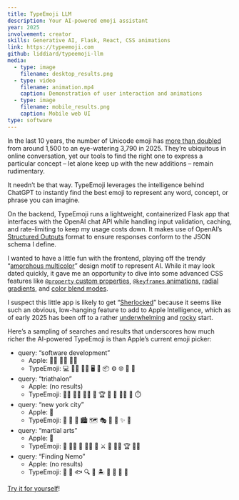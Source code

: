 ```yaml
---
title: TypeEmoji LLM
description: Your AI-powered emoji assistant
year: 2025
involvement: creator
skills: Generative AI, Flask, React, CSS animations
link: https://typeemoji.com
github: liddiard/typeemoji-llm
media:
  - type: image
    filename: desktop_results.png
  - type: video
    filename: animation.mp4
    caption: Demonstration of user interaction and animations
  - type: image
    filename: mobile_results.png
    caption: Mobile web UI
type: software
---
```


In the last 10 years, the number of Unicode emoji has [more than doubled](https://www.statista.com/chart/17275/number-of-emojis-from-1995-bis-2019/) from around 1,500 to an eye-watering 3,790 in 2025. They’re ubiquitous in online conversation, yet our tools to find the right one to express a particular concept – let alone keep up with the new additions – remain rudimentary.

It needn’t be that way. TypeEmoji leverages the intelligence behind ChatGPT to instantly find the best emoji to represent any word, concept, or phrase you can imagine.

On the backend, TypeEmoji runs a lightweight, containerized Flask app that interfaces with the OpenAI chat API while handling input validation, caching, and rate-limiting to keep my usage costs down. It makes use of OpenAI’s [Structured Outputs](https://platform.openai.com/docs/guides/structured-outputs) format to ensure responses conform to the JSON schema I define.

I wanted to have a little fun with the frontend, playing off the trendy “[amorphous multicolor](/project/typeemoji-llm/apple_image_playground.png)” design motif to represent AI. While it may look dated quickly, it gave me an opportunity to dive into some advanced CSS features like [`@property` custom properties](https://developer.mozilla.org/en-US/docs/Web/CSS/Using_CSS_custom_properties#using_the_property_at-rule), [`@keyframes` animations](https://developer.mozilla.org/en-US/docs/Web/CSS/@keyframes), [radial gradients](https://developer.mozilla.org/en-US/docs/Web/CSS/gradient/radial-gradient), and [color blend modes](https://developer.mozilla.org/en-US/docs/Web/CSS/mix-blend-mode).

I suspect this little app is likely to get “[Sherlocked](https://www.howtogeek.com/297651/what-does-it-mean-when-a-company-sherlocks-an-app/)” because it seems like such an obvious, low-hanging feature to add to Apple Intelligence, which as of early 2025 has been off to a rather [underwhelming](https://9to5mac.com/2024/12/16/most-iphone-owners-see-little-to-no-value-in-apple-intelligence-so-far/) and [rocky](https://apnews.com/article/apple-ai-news-hallucinations-iphone-6b37a11b9cdd0e100c299e922d58b530) start.

Here’s a sampling of searches and results that underscores how much richer the AI-powered TypeEmoji is than Apple’s current emoji picker:

- query: “software development”
  - Apple: 🧑‍💻 👨‍💻 👩‍💻
  - TypeEmoji: 💻 👨‍💻 👩‍💻 🖥️ 🔧 📦 ⚙️ 🌐 🚀 🐞
- query: “triathalon”
  - Apple: (no results)
  - TypeEmoji: 🏊‍♂️ 🚴‍♂️ 🏃‍♂️ 🏅 🏆 💪 🌊 🚵‍♀️ 🥇 ⏱️
- query: “new york city”
  - Apple: 🗽
  - TypeEmoji: 🗽 🌆 🚖 🏙️ 🗺️ 🎭 🍕 🚕 ✨ 🌇
- query: “martial arts”
  - Apple: 🥋
  - TypeEmoji: 🥋 🏋️‍♂️ 🥊 🧘‍♂️ 👊 ⚔️ 💪 🤼‍♂️ 🏆 🤸‍♀️
- query: “Finding Nemo”
  - Apple: (no results)
  - TypeEmoji: 🐠 🌊 🐟 🔍 🎣 🏝️ 🐳 🐬 🐙 🌅

[Try it for yourself](https://typeemoji.com/)!
